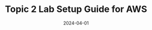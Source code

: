 ---
title: Topic 2 Lab Setup Guide for AWS
date: 2024-04-01
categories: [Lab Infrastructure Setup Guide, Topic 2 Labs - CI/CD]
tags: [containerization]     # TAG names should always be lowercase
---